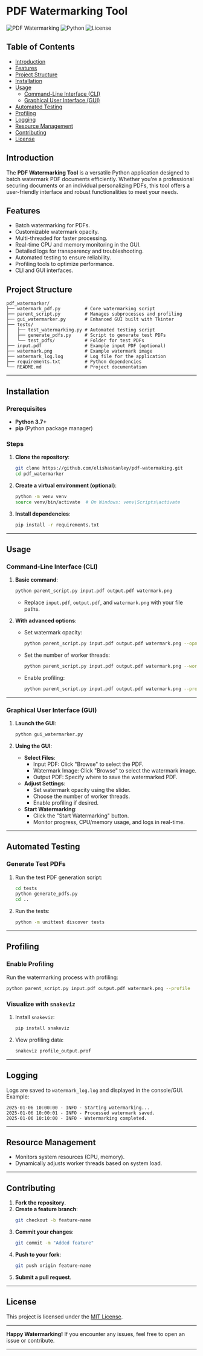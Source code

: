 # PDF Watermarking Tool

![PDF Watermarking](https://img.shields.io/badge/PDF-Watermarking-blue)
![Python](https://img.shields.io/badge/Python-3.7%2B-blue)
![License](https://img.shields.io/badge/License-MIT-green)

## Table of Contents

- [Introduction](#introduction)
- [Features](#features)
- [Project Structure](#project-structure)
- [Installation](#installation)
- [Usage](#usage)
  - [Command-Line Interface (CLI)](#command-line-interface-cli)
  - [Graphical User Interface (GUI)](#graphical-user-interface-gui)
- [Automated Testing](#automated-testing)
- [Profiling](#profiling)
- [Logging](#logging)
- [Resource Management](#resource-management)
- [Contributing](#contributing)
- [License](#license)

## Introduction

The **PDF Watermarking Tool** is a versatile Python application designed to batch watermark PDF documents efficiently. Whether you're a professional securing documents or an individual personalizing PDFs, this tool offers a user-friendly interface and robust functionalities to meet your needs.

## Features

- Batch watermarking for PDFs.
- Customizable watermark opacity.
- Multi-threaded for faster processing.
- Real-time CPU and memory monitoring in the GUI.
- Detailed logs for transparency and troubleshooting.
- Automated testing to ensure reliability.
- Profiling tools to optimize performance.
- CLI and GUI interfaces.

## Project Structure

```plaintext
pdf_watermarker/
├── watermark_pdf.py         # Core watermarking script
├── parent_script.py         # Manages subprocesses and profiling
├── gui_watermarker.py       # Enhanced GUI built with Tkinter
├── tests/
│   ├── test_watermarking.py # Automated testing script
│   ├── generate_pdfs.py     # Script to generate test PDFs
│   └── test_pdfs/           # Folder for test PDFs
├── input.pdf                # Example input PDF (optional)
├── watermark.png            # Example watermark image
├── watermark_log.log        # Log file for the application
├── requirements.txt         # Python dependencies
└── README.md                # Project documentation
```

---

## Installation

### Prerequisites

- **Python 3.7+**
- **pip** (Python package manager)

### Steps

1. **Clone the repository**:
   ```bash
   git clone https://github.com/elishastanley/pdf-watermaking.git
   cd pdf_watermarker
   ```

2. **Create a virtual environment (optional)**:
   ```bash
   python -m venv venv
   source venv/bin/activate  # On Windows: venv\Scripts\activate
   ```

3. **Install dependencies**:
   ```bash
   pip install -r requirements.txt
   ```

---

## Usage

### Command-Line Interface (CLI)

1. **Basic command**:
   ```bash
   python parent_script.py input.pdf output.pdf watermark.png
   ```
   - Replace `input.pdf`, `output.pdf`, and `watermark.png` with your file paths.

2. **With advanced options**:
   - Set watermark opacity:
     ```bash
     python parent_script.py input.pdf output.pdf watermark.png --opacity 0.5
     ```
   - Set the number of worker threads:
     ```bash
     python parent_script.py input.pdf output.pdf watermark.png --workers 8
     ```
   - Enable profiling:
     ```bash
     python parent_script.py input.pdf output.pdf watermark.png --profile
     ```

---

### Graphical User Interface (GUI)

1. **Launch the GUI**:
   ```bash
   python gui_watermarker.py
   ```

2. **Using the GUI**:
   - **Select Files**:
     - Input PDF: Click "Browse" to select the PDF.
     - Watermark Image: Click "Browse" to select the watermark image.
     - Output PDF: Specify where to save the watermarked PDF.
   - **Adjust Settings**:
     - Set watermark opacity using the slider.
     - Choose the number of worker threads.
     - Enable profiling if desired.
   - **Start Watermarking**:
     - Click the "Start Watermarking" button.
     - Monitor progress, CPU/memory usage, and logs in real-time.

---

## Automated Testing

### Generate Test PDFs
1. Run the test PDF generation script:
   ```bash
   cd tests
   python generate_pdfs.py
   cd ..
   ```

2. Run the tests:
   ```bash
   python -m unittest discover tests
   ```

---

## Profiling

### Enable Profiling

Run the watermarking process with profiling:
```bash
python parent_script.py input.pdf output.pdf watermark.png --profile
```

### Visualize with `snakeviz`
1. Install `snakeviz`:
   ```bash
   pip install snakeviz
   ```
2. View profiling data:
   ```bash
   snakeviz profile_output.prof
   ```

---

## Logging

Logs are saved to `watermark_log.log` and displayed in the console/GUI. Example:
```plaintext
2025-01-06 10:00:00 - INFO - Starting watermarking...
2025-01-06 10:00:01 - INFO - Processed watermark saved.
2025-01-06 10:10:00 - INFO - Watermarking completed.
```

---

## Resource Management

- Monitors system resources (CPU, memory).
- Dynamically adjusts worker threads based on system load.

---

## Contributing

1. **Fork the repository**.
2. **Create a feature branch**:
   ```bash
   git checkout -b feature-name
   ```
3. **Commit your changes**:
   ```bash
   git commit -m "Added feature"
   ```
4. **Push to your fork**:
   ```bash
   git push origin feature-name
   ```
5. **Submit a pull request**.

---

## License

This project is licensed under the [MIT License](LICENSE).

---

**Happy Watermarking!** If you encounter any issues, feel free to open an issue or contribute.

---